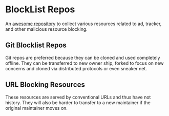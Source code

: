 # BlockList Repos

An [awesome repository](https://github.com/sindresorhus/awesome) to collect various resources related to ad, tracker, and other malicious resource blocking.

## Git Blocklist Repos

Git repos are preferred because they can be cloned and used completely offline. They can be transferred to new owner ship, forked to focus on new concerns and cloned via distributed protocols or even sneaker net.

## URL Blocking Resources

These resources are served by conventional URLs and thus have not history. They will also be harder to transfer to a new maintainer if the original maintainer moves on.
